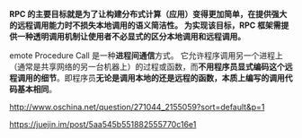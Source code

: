 **RPC 的主要目标就是为了让构建分布式计算（应用）变得更加简单，在提供强大的远程调用能力时不损失本地调用的语义简洁性。 为实现该目标，RPC 框架需提供一种透明调用机制让使用者不必显式的区分本地调用和远程调用。**

emote Procedure Call 是一种**进程间通信**方式。 它允许程序调用另一个进程上（通常是共享网络的另一台机器上）的过程或函数，而**不用程序员显式编码这个远程调用的细节**。即程序员**无论是调用本地的还是远程的函数，本质上编写的调用代码基本相同**。





http://www.oschina.net/question/271044_2155059?sort=default&p=1



https://juejin.im/post/5aa545b551882555770c16e1